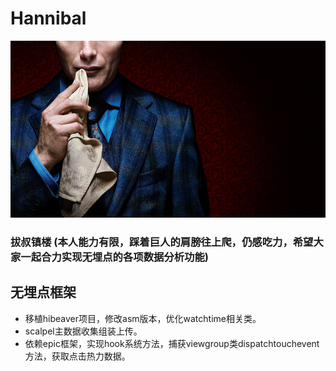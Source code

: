 # Hannibal
![oh](https://github.com/magicbaby810/Hannibal/blob/master/img/Hannibal-970x545.jpg)

### 拔叔镇楼 (本人能力有限，踩着巨人的肩膀往上爬，仍感吃力，希望大家一起合力实现无埋点的各项数据分析功能)
## 无埋点框架
- 移植hibeaver项目，修改asm版本，优化watchtime相关类。
- scalpel主数据收集组装上传。
- 依赖epic框架，实现hook系统方法，捕获viewgroup类dispatchtouchevent方法，获取点击热力数据。
